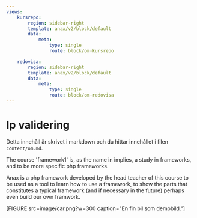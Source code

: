 ```yaml
---
views:
    kursrepo:
        region: sidebar-right
        template: anax/v2/block/default
        data:
            meta:
                type: single
                route: block/om-kursrepo

    redovisa:
        region: sidebar-right
        template: anax/v2/block/default
        data:
            meta:
                type: single
                route: block/om-redovisa
---
```

Ip validering
=========================

Detta innehåll är skrivet i markdown och du hittar innehållet i filen `content/om.md`.

The course 'framework1' is, as the name in implies, a study in frameworks, and to be more specific php frameworks.

Anax is a php framework developed by the head teacher of this course to be used as a tool to learn how to use a framework, to show the parts that constitutes a typical framework (and if necessary in the future) perhaps even build our own framwork.

[FIGURE src=image/car.png?w=300 caption="En fin bil som demobild."]
